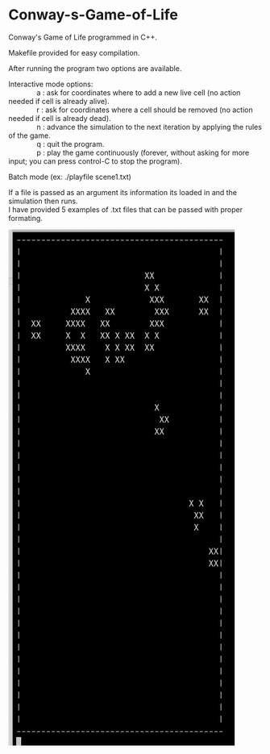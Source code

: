 # Conway-s-Game-of-Life
Conway's Game of Life programmed in C++.

Makefile provided for easy compilation.

After running the program two options are available.

Interactive mode options:<br />
    a : ask for coordinates where to add a new live cell (no action needed if cell is already alive).<br />
    r : ask for coordinates where a cell should be removed (no action needed if cell is already dead).<br />
    n : advance the simulation to the next iteration by applying the rules of the game.<br />
    q : quit the program.<br />
    p : play the game continuously (forever, without asking for more input; you can press control-C to stop the program).
 
Batch mode (ex: ./playfile scene1.txt)

  If a file is passed as an argument its information its loaded in and the simulation then runs.  
  I have provided 5 examples of .txt files that can be passed with proper formating.
  
  ![Image description](examples/example.png)
 
